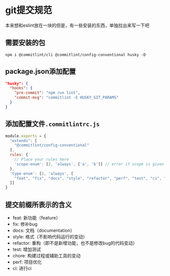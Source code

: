 # git提交规范

本来想和eslint放在一块的但是，有一些安装的东西，单独拉出来写一下吧

## 需要安装的包

`npm i @commitlint/cli @commitlint/config-conventional husky -D`

## package.json添加配置

```json
"husky": {
  "hooks": {
    "pre-commit": "npm run lint",
    "commit-msg": "commitlint -E HUSKY_GIT_PARAMS"
  }
}
```

## 添加配置文件`.commitlintrc.js`

```js
module.exports = {
  "extends": [
    "@commitlint/config-conventional"
  ],
  rules: {
    // Place your rules here
    'scope-enum': [2, 'always', ['a', 'b']] // error if scope is given but not in provided list
  },
  'type-enum': [2, 'always', [
    "feat", "fix", "docs", "style", "refactor", "perf", "test", "ci", "chore"
  ]]
}

```

## 提交前缀所表示的含义

* feat: 新功能（feature）
* fix: 修补bug
* docs: 文档（documentation）
* style: 格式（不影响代码运行的变动）
* refactor: 重构（即不是新增功能，也不是修改bug的代码变动）
* test: 增加测试
* chore: 构建过程或辅助工具的变动
* perf: 项目优化
* ci: 进行ci



<gitask />